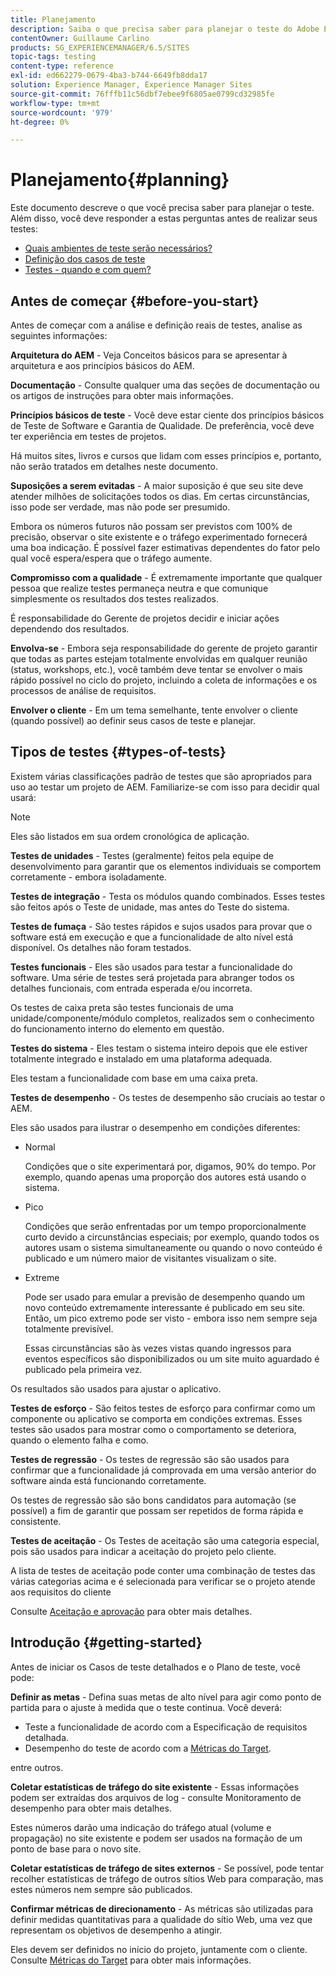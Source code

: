 ```yaml
---
title: Planejamento
description: Saiba o que precisa saber para planejar o teste do Adobe Experience Manager.
contentOwner: Guillaume Carlino
products: SG_EXPERIENCEMANAGER/6.5/SITES
topic-tags: testing
content-type: reference
exl-id: ed662279-0679-4ba3-b744-6649fb8dda17
solution: Experience Manager, Experience Manager Sites
source-git-commit: 76fffb11c56dbf7ebee9f6805ae0799cd32985fe
workflow-type: tm+mt
source-wordcount: '979'
ht-degree: 0%

---
```


# Planejamento{#planning}

Este documento descreve o que você precisa saber para planejar o teste. Além disso, você deve responder a estas perguntas antes de realizar seus testes:

* [Quais ambientes de teste serão necessários?](/help/sites-developing/test-environments.md)
* [Definição dos casos de teste](/help/sites-developing/test-cases.md)
* [Testes - quando e com quem?](/help/sites-developing/when-who.md)

## Antes de começar {#before-you-start}

Antes de começar com a análise e definição reais de testes, analise as seguintes informações:

**Arquitetura do AEM** - Veja Conceitos básicos para se apresentar à arquitetura e aos princípios básicos do AEM.

**Documentação** - Consulte qualquer uma das seções de documentação ou os artigos de instruções para obter mais informações.

**Princípios básicos de teste** - Você deve estar ciente dos princípios básicos de Teste de Software e Garantia de Qualidade. De preferência, você deve ter experiência em testes de projetos.

Há muitos sites, livros e cursos que lidam com esses princípios e, portanto, não serão tratados em detalhes neste documento.

**Suposições a serem evitadas** - A maior suposição é que seu site deve atender milhões de solicitações todos os dias. Em certas circunstâncias, isso pode ser verdade, mas não pode ser presumido.

Embora os números futuros não possam ser previstos com 100% de precisão, observar o site existente e o tráfego experimentado fornecerá uma boa indicação. É possível fazer estimativas dependentes do fator pelo qual você espera/espera que o tráfego aumente.

**Compromisso com a qualidade** - É extremamente importante que qualquer pessoa que realize testes permaneça neutra e que comunique simplesmente os resultados dos testes realizados.

É responsabilidade do Gerente de projetos decidir e iniciar ações dependendo dos resultados.

**Envolva-se** - Embora seja responsabilidade do gerente de projeto garantir que todas as partes estejam totalmente envolvidas em qualquer reunião (status, workshops, etc.), você também deve tentar se envolver o mais rápido possível no ciclo do projeto, incluindo a coleta de informações e os processos de análise de requisitos.

**Envolver o cliente** - Em um tema semelhante, tente envolver o cliente (quando possível) ao definir seus casos de teste e planejar.

## Tipos de testes {#types-of-tests}

Existem várias classificações padrão de testes que são apropriados para uso ao testar um projeto de AEM. Familiarize-se com isso para decidir qual usará:

>[!NOTE]
>
>Eles são listados em sua ordem cronológica de aplicação.

**Testes de unidades** - Testes (geralmente) feitos pela equipe de desenvolvimento para garantir que os elementos individuais se comportem corretamente - embora isoladamente.

**Testes de integração** - Testa os módulos quando combinados. Esses testes são feitos após o Teste de unidade, mas antes do Teste do sistema.

**Testes de fumaça** - São testes rápidos e sujos usados para provar que o software está em execução e que a funcionalidade de alto nível está disponível. Os detalhes não foram testados.

**Testes funcionais** - Eles são usados para testar a funcionalidade do software. Uma série de testes será projetada para abranger todos os detalhes funcionais, com entrada esperada e/ou incorreta.

Os testes de caixa preta são testes funcionais de uma unidade/componente/módulo completos, realizados sem o conhecimento do funcionamento interno do elemento em questão.

**Testes do sistema** - Eles testam o sistema inteiro depois que ele estiver totalmente integrado e instalado em uma plataforma adequada.

Eles testam a funcionalidade com base em uma caixa preta.

**Testes de desempenho** - Os testes de desempenho são cruciais ao testar o AEM.

Eles são usados para ilustrar o desempenho em condições diferentes:

* Normal

  Condições que o site experimentará por, digamos, 90% do tempo. Por exemplo, quando apenas uma proporção dos autores está usando o sistema.

* Pico

  Condições que serão enfrentadas por um tempo proporcionalmente curto devido a circunstâncias especiais; por exemplo, quando todos os autores usam o sistema simultaneamente ou quando o novo conteúdo é publicado e um número maior de visitantes visualizam o site.

* Extreme

  Pode ser usado para emular a previsão de desempenho quando um novo conteúdo extremamente interessante é publicado em seu site. Então, um pico extremo pode ser visto - embora isso nem sempre seja totalmente previsível.

  Essas circunstâncias são às vezes vistas quando ingressos para eventos específicos são disponibilizados ou um site muito aguardado é publicado pela primeira vez.

Os resultados são usados para ajustar o aplicativo.

**Testes de esforço** - São feitos testes de esforço para confirmar como um componente ou aplicativo se comporta em condições extremas. Esses testes são usados para mostrar como o comportamento se deteriora, quando o elemento falha e como.

**Testes de regressão** - Os testes de regressão são são usados para confirmar que a funcionalidade já comprovada em uma versão anterior do software ainda está funcionando corretamente.

Os testes de regressão são são bons candidatos para automação (se possível) a fim de garantir que possam ser repetidos de forma rápida e consistente.

**Testes de aceitação** - Os Testes de aceitação são uma categoria especial, pois são usados para indicar a aceitação do projeto pelo cliente.

A lista de testes de aceitação pode conter uma combinação de testes das várias categorias acima e é selecionada para verificar se o projeto atende aos requisitos do cliente

Consulte [Aceitação e aprovação](/help/sites-developing/acceptance-signoff.md) para obter mais detalhes.

## Introdução {#getting-started}

Antes de iniciar os Casos de teste detalhados e o Plano de teste, você pode:

**Definir as metas** - Defina suas metas de alto nível para agir como ponto de partida para o ajuste à medida que o teste continua. Você deverá:

* Teste a funcionalidade de acordo com a Especificação de requisitos detalhada.
* Desempenho do teste de acordo com a [Métricas do Target](/help/managing/best-practices-further-reference.md#key-performance-indicators-and-target-metrics).

entre outros.

**Coletar estatísticas de tráfego do site existente** - Essas informações podem ser extraídas dos arquivos de log - consulte Monitoramento de desempenho para obter mais detalhes.

Estes números darão uma indicação do tráfego atual (volume e propagação) no site existente e podem ser usados na formação de um ponto de base para o novo site.

**Coletar estatísticas de tráfego de sites externos** - Se possível, pode tentar recolher estatísticas de tráfego de outros sítios Web para comparação, mas estes números nem sempre são publicados.

**Confirmar métricas de direcionamento** - As métricas são utilizadas para definir medidas quantitativas para a qualidade do sítio Web, uma vez que representam os objetivos de desempenho a atingir.

Eles devem ser definidos no início do projeto, juntamente com o cliente. Consulte [Métricas do Target](/help/sites-developing/planning.md) para obter mais informações.
